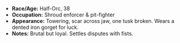 - **Race/Age:** Half-Orc, 38
- **Occupation:** Shroud enforcer & pit-fighter
- **Appearance:** Towering, scar across jaw, one tusk broken. Wears a dented iron gorget for luck.
- **Notes:** Brutal but loyal. Settles disputes with fists.